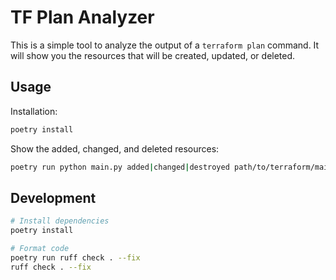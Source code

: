 # TF Plan Analyzer

This is a simple tool to analyze the output of a `terraform plan` command.
It will show you the resources that will be created, updated, or deleted.

## Usage

Installation:

```bash
poetry install
```

Show the added, changed, and deleted resources:

```bash
poetry run python main.py added|changed|destroyed path/to/terraform/main.tfplan [--binary terraform]
```

## Development

```bash
# Install dependencies
poetry install

# Format code
poetry run ruff check . --fix
ruff check . --fix
```
